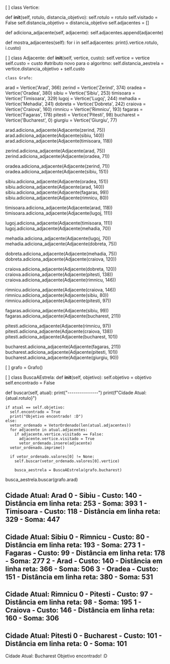 [ ]  class Vertice:

  def __init__(self, rotulo, distancia_objetivo):
    self.rotulo = rotulo
    self.visitado = False
    self.distancia_objetivo = distancia_objetivo
    self.adjacentes = []

  def adiciona_adjacente(self, adjacente):
    self.adjacentes.append(adjacente)

  def mostra_adjacentes(self):
    for i in self.adjacentes:
      print(i.vertice.rotulo, i.custo)
      
 [ ]  class Adjacente:
  def __init__(self, vertice, custo):
    self.vertice = vertice
    self.custo = custo
    #atributo novo para o algoritmo:
    self.distancia_aestrela = vertice.distancia_objetivo + self.custo
    
    class Grafo:

  arad = Vertice('Arad', 366)
  zerind = Vertice('Zerind', 374)
  oradea = Vertice('Oradea', 380)
  sibiu = Vertice('Sibiu', 253)
  timisoara = Vertice('Timisoara', 329)
  lugoj = Vertice('Lugoj', 244)
  mehadia = Vertice('Mehadia', 241)
  dobreta = Vertice('Dobreta', 242)
  craiova = Vertice('Craiova', 160)
  rimnicu = Vertice('Rimnicu', 193)
  fagaras = Vertice('Fagaras', 178)
  pitesti = Vertice('Pitesti', 98)
  bucharest = Vertice('Bucharest', 0)
  giurgiu = Vertice('Giurgiu', 77)

  arad.adiciona_adjacente(Adjacente(zerind, 75))
  arad.adiciona_adjacente(Adjacente(sibiu, 140))
  arad.adiciona_adjacente(Adjacente(timisoara, 118))

  zerind.adiciona_adjacente(Adjacente(arad, 75))
  zerind.adiciona_adjacente(Adjacente(oradea, 71))

  oradea.adiciona_adjacente(Adjacente(zerind, 71))
  oradea.adiciona_adjacente(Adjacente(sibiu, 151))

  sibiu.adiciona_adjacente(Adjacente(oradea, 151))
  sibiu.adiciona_adjacente(Adjacente(arad, 140))
  sibiu.adiciona_adjacente(Adjacente(fagaras, 99))
  sibiu.adiciona_adjacente(Adjacente(rimnicu, 80))

  timisoara.adiciona_adjacente(Adjacente(arad, 118))
  timisoara.adiciona_adjacente(Adjacente(lugoj, 111))

  lugoj.adiciona_adjacente(Adjacente(timisoara, 111))
  lugoj.adiciona_adjacente(Adjacente(mehadia, 70))

  mehadia.adiciona_adjacente(Adjacente(lugoj, 70))
  mehadia.adiciona_adjacente(Adjacente(dobreta, 75))

  dobreta.adiciona_adjacente(Adjacente(mehadia, 75))
  dobreta.adiciona_adjacente(Adjacente(craiova, 120))

  craiova.adiciona_adjacente(Adjacente(dobreta, 120))
  craiova.adiciona_adjacente(Adjacente(pitesti, 138))
  craiova.adiciona_adjacente(Adjacente(rimnicu, 146))

  rimnicu.adiciona_adjacente(Adjacente(craiova, 146))
  rimnicu.adiciona_adjacente(Adjacente(sibiu, 80))
  rimnicu.adiciona_adjacente(Adjacente(pitesti, 97))

  fagaras.adiciona_adjacente(Adjacente(sibiu, 99))
  fagaras.adiciona_adjacente(Adjacente(bucharest, 211))

  pitesti.adiciona_adjacente(Adjacente(rimnicu, 97))
  pitesti.adiciona_adjacente(Adjacente(craiova, 138))
  pitesti.adiciona_adjacente(Adjacente(bucharest, 101))

  bucharest.adiciona_adjacente(Adjacente(fagaras, 211))
  bucharest.adiciona_adjacente(Adjacente(pitesti, 101))
  bucharest.adiciona_adjacente(Adjacente(giurgiu, 90))
  
  [ ] grafo = Grafo()
  
 [ ] class BuscaAEstrela:
  def __init__(self, objetivo):
    self.objetivo = objetivo
    self.encontrado = False
  
  def buscar(self, atual):
    print("---------------")
    print(f"Cidade Atual: {atual.rotulo}")

    if atual == self.objetivo:
      self.encontrado = True
      print("Objetivo encontrado! :D")
    else:
      vetor_ordenado = VetorOrdenado(len(atual.adjacentes))
      for adjacente in atual.adjacentes:
        if adjacente.vertice.visitado == False:
          adjacente.vertice.visitado = True
          vetor_ordenado.insere(adjacente)
      vetor_ordenado.imprime()

      if vetor_ordenado.valores[0] != None:
        self.buscar(vetor_ordenado.valores[0].vertice)
        
        busca_aestrela = BuscaAEstrela(grafo.bucharest)
busca_aestrela.buscar(grafo.arad)

Cidade Atual: Arad
0  -  Sibiu  - Custo: 140  - Distância em linha reta: 253  - Soma: 393
1  -  Timisoara  - Custo: 118  - Distância em linha reta: 329  - Soma: 447
---------------
Cidade Atual: Sibiu
0  -  Rimnicu  - Custo: 80  - Distância em linha reta: 193  - Soma: 273
1  -  Fagaras  - Custo: 99  - Distância em linha reta: 178  - Soma: 277
2  -  Arad  - Custo: 140  - Distância em linha reta: 366  - Soma: 506
3  -  Oradea  - Custo: 151  - Distância em linha reta: 380  - Soma: 531
---------------
Cidade Atual: Rimnicu
0  -  Pitesti  - Custo: 97  - Distância em linha reta: 98  - Soma: 195
1  -  Craiova  - Custo: 146  - Distância em linha reta: 160  - Soma: 306
---------------
Cidade Atual: Pitesti
0  -  Bucharest  - Custo: 101  - Distância em linha reta: 0  - Soma: 101
---------------
Cidade Atual: Bucharest
Objetivo encontrado! :D
  
  
